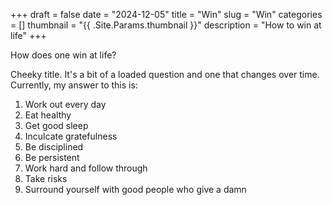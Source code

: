 +++ 
draft = false
date = "2024-12-05"
title = "Win"
slug = "Win" 
categories = []
thumbnail = "{{ .Site.Params.thumbnail }}"
description = "How to win at life"
+++


How does one win at life?

Cheeky title. It's a bit of a loaded question and one that changes over time. Currently, my answer to this is: 


1) Work out every day
2) Eat healthy
3) Get good sleep
4) Inculcate gratefulness
7) Be disciplined
8) Be persistent
9) Work hard and follow through 
10) Take risks
11) Surround yourself with good people who give a damn